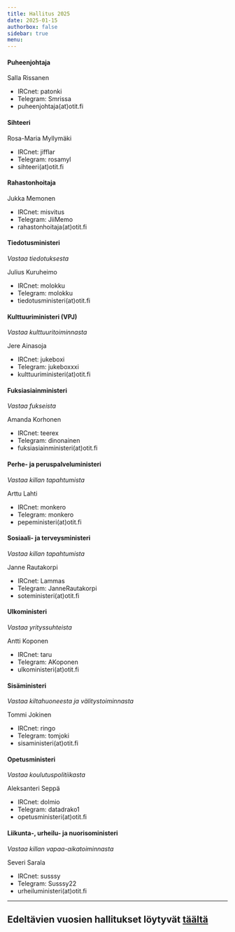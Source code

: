 ```yaml
---
title: Hallitus 2025
date: 2025-01-15
authorbox: false
sidebar: true
menu:
---
```


#### Puheenjohtaja

Salla Rissanen
- IRCnet: patonki
- Telegram: Smrissa
- puheenjohtaja(at)otit.fi

#### Sihteeri

Rosa-Maria Myllymäki
- IRCnet: jifflar
- Telegram: rosamyl
- sihteeri(at)otit.fi

#### Rahastonhoitaja

Jukka Memonen
- IRCnet: misvitus
- Telegram: JiiMemo
- rahastonhoitaja(at)otit.fi

#### Tiedotusministeri
*Vastaa tiedotuksesta*

Julius Kuruheimo
- IRCnet: molokku
- Telegram: molokku
- tiedotusministeri(at)otit.fi

#### Kulttuuriministeri (VPJ)
*Vastaa kulttuuritoiminnasta*

Jere Ainasoja
- IRCnet: jukeboxi
- Telegram: jukeboxxxi
- kulttuuriministeri(at)otit.fi

#### Fuksiasiainministeri
*Vastaa fukseista*

Amanda Korhonen
- IRCnet: teerex
- Telegram: dinonainen
- fuksiasiainministeri(at)otit.fi

#### Perhe- ja peruspalveluministeri
*Vastaa killan tapahtumista*

Arttu Lahti
- IRCnet: monkero
- Telegram: monkero
- pepeministeri(at)otit.fi

#### Sosiaali- ja terveysministeri
*Vastaa killan tapahtumista*

Janne Rautakorpi
- IRCnet: Lammas
- Telegram: JanneRautakorpi
- soteministeri(at)otit.fi

#### Ulkoministeri
*Vastaa yrityssuhteista*

Antti Koponen
- IRCnet: taru
- Telegram: AKoponen
- ulkoministeri(at)otit.fi

#### Sisäministeri
*Vastaa kiltahuoneesta ja välitystoiminnasta*

Tommi Jokinen
- IRCnet: ringo
- Telegram: tomjoki
- sisaministeri(at)otit.fi

#### Opetusministeri
*Vastaa koulutuspolitiikasta*

Aleksanteri Seppä
- IRCnet: dolmio
- Telegram: datadrako1
- opetusministeri(at)otit.fi

#### Liikunta-, urheilu- ja nuorisoministeri
*Vastaa killan vapaa-aikatoiminnasta*

Severi Sarala
- IRCnet: susssy
- Telegram: Susssy22
- urheiluministeri(at)otit.fi

---

## Edeltävien vuosien hallitukset löytyvät [täältä](/kilta/wanhat-toimijat)
